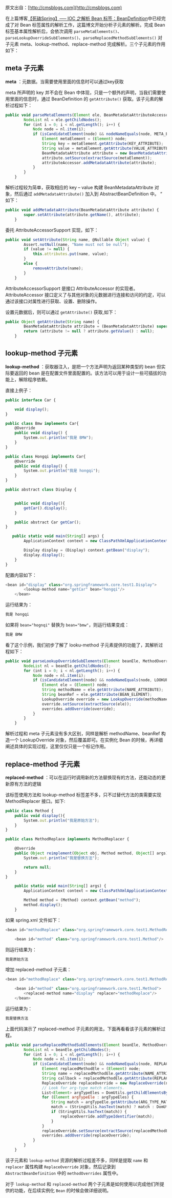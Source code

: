 
 
原文出自：[http://cmsblogs.com](http://cmsblogs.com)

在上篇博客[【死磕Spring】—– IOC 之解析 Bean 标签：BeanDefinition](https://gitee.com/hezhiyuan007/JavaNotes/raw/master/SpringSourceCode/%E3%80%90%E6%AD%BB%E7%A3%95%20Spring%E3%80%91%E2%80%94%E2%80%93%20%E7%AC%AC%E4%B9%9D%E7%AF%87IOC%20%E4%B9%8B%E8%A7%A3%E6%9E%90%20bean%20%E6%A0%87%E7%AD%BE%EF%BC%9ABeanDefinition.md)中已经完成了对 Bean 标签属性的解析工作，这篇博文开始分析子元素的解析。完成 Bean 标签基本属性解析后，会依次调用 `parseMetaElements()`、`parseLookupOverrideSubElements()`、`parseReplacedMethodSubElements()` 对子元素 meta、lookup-method、replace-method 完成解析。三个子元素的作用如下：

## meta 子元素

**meta** ：元数据。当需要使用里面的信息时可以通过key获取

meta 所声明的 key 并不会在 Bean 中体现，只是一个额外的声明，当我们需要使用里面的信息时，通过 BeanDefinition 的 `getAttribute()` 获取。该子元素的解析过程如下：

```js 
public void parseMetaElements(Element ele, BeanMetadataAttributeAccessor attributeAccessor) {
        NodeList nl = ele.getChildNodes();
        for (int i = 0; i < nl.getLength(); i++) {
            Node node = nl.item(i);
            if (isCandidateElement(node) && nodeNameEquals(node, META_ELEMENT)) {
                Element metaElement = (Element) node;
                String key = metaElement.getAttribute(KEY_ATTRIBUTE);
                String value = metaElement.getAttribute(VALUE_ATTRIBUTE);
                BeanMetadataAttribute attribute = new BeanMetadataAttribute(key, value);
                attribute.setSource(extractSource(metaElement));
                attributeAccessor.addMetadataAttribute(attribute);
            }
        }
    }
```

解析过程较为简单，获取相应的 key – value 构建 BeanMetadataAttribute 对象，然后通过 `addMetadataAttribute()` 加入到 AbstractBeanDefinition 中。 “ 如下：

```js 
public void addMetadataAttribute(BeanMetadataAttribute attribute) {
        super.setAttribute(attribute.getName(), attribute);
    }
```

委托 AttributeAccessorSupport 实现，如下：

```js 
public void setAttribute(String name, @Nullable Object value) {
        Assert.notNull(name, "Name must not be null");
        if (value != null) {
            this.attributes.put(name, value);
        }
        else {
            removeAttribute(name);
        }
    }
```

AttributeAccessorSupport 是接口 AttributeAccessor 的实现者。 AttributeAccessor 接口定义了与其他对象的元数据进行连接和访问的约定，可以通过该接口对属性进行获取、设置、删除操作。

设置元数据后，则可以通过 `getAttribute()` 获取,如下：
```js 
public Object getAttribute(String name) {
        BeanMetadataAttribute attribute = (BeanMetadataAttribute) super.getAttribute(name);
        return (attribute != null ? attribute.getValue() : null);
    }
```

## lookup-method 子元素

**lookup-method** ：获取器注入，是把一个方法声明为返回某种类型的 bean 但实际要返回的 bean 是在配置文件里面配置的。该方法可以用于设计一些可插拔的功能上，解除程序依赖。

直接上例子：

```js 
public interface Car {

    void display();
}

public class Bmw implements Car{
    @Override
    public void display() {
        System.out.println("我是 BMW");
    }
}

public class Hongqi implements Car{
    @Override
    public void display() {
        System.out.println("我是 hongqi");
    }
}

public abstract class Display {


    public void display(){
        getCar().display();
    }

    public abstract Car getCar();
}

   public static void main(String[] args) {
        ApplicationContext context = new ClassPathXmlApplicationContext("classpath:spring.xml");

        Display display = (Display) context.getBean("display");
        display.display();
    }
}
```

配置内容如下：

```js 
<bean id="display" class="org.springframework.core.test1.Display">
        <lookup-method name="getCar" bean="hongqi"/>
    </bean>
```

运行结果为：

```js 
我是 hongqi
```

如果将 `bean="hognqi"` 替换为 `bean="bmw"`，则运行结果变成：

```js 
我是 BMW
```

看了这个示例，我们初步了解了 looku-method 子元素提供的功能了，其解析过程如下：

```js 
public void parseLookupOverrideSubElements(Element beanEle, MethodOverrides overrides) {
        NodeList nl = beanEle.getChildNodes();
        for (int i = 0; i < nl.getLength(); i++) {
            Node node = nl.item(i);
            if (isCandidateElement(node) && nodeNameEquals(node, LOOKUP_METHOD_ELEMENT)) {
                Element ele = (Element) node;
                String methodName = ele.getAttribute(NAME_ATTRIBUTE);
                String beanRef = ele.getAttribute(BEAN_ELEMENT);
                LookupOverride override = new LookupOverride(methodName, beanRef);
                override.setSource(extractSource(ele));
                overrides.addOverride(override);
            }
        }
    }
```

解析过程和 meta 子元素没有多大区别，同样是解析 methodName、beanRef 构造一个 LookupOverride 对象，然后覆盖即可。在实例化 Bean 的时候，再详细阐述具体的实现过程，这里仅仅只是一个标记作用。

## replace-method 子元素

**replaced-method** ：可以在运行时调用新的方法替换现有的方法，还能动态的更新原有方法的逻辑

该标签使用方法和 lookup-method 标签差不多，只不过替代方法的类需要实现 MethodReplacer 接口。如下:

```js 
public class Method {
    public void display(){
        System.out.println("我是原始方法");
    }
}

public class MethodReplace implements MethodReplacer {

    @Override
    public Object reimplement(Object obj, Method method, Object[] args) throws Throwable {
        System.out.println("我是替换方法");

        return null;
    }
}

    public static void main(String[] args) {
        ApplicationContext context = new ClassPathXmlApplicationContext("classpath:spring.xml");

        Method method = (Method) context.getBean("method");
        method.display();
    }
```

如果 spring.xml 文件如下：

```js 
<bean id="methodReplace" class="org.springframework.core.test1.MethodReplace"/>

    <bean id="method" class="org.springframework.core.test1.Method"/>
```

则运行结果为：

```js 
我是原始方法
```

增加 replaced-method 子元素：

```js 
<bean id="methodReplace" class="org.springframework.core.test1.MethodReplace"/>

    <bean id="method" class="org.springframework.core.test1.Method">
        <replaced-method name="display" replacer="methodReplace"/>
    </bean>
```

运行结果为：

```js 
我是替换方法
```

上面代码演示了 replaced-method 子元素的用法，下面再看看该子元素的解析过程。

```js 
public void parseReplacedMethodSubElements(Element beanEle, MethodOverrides overrides) {
        NodeList nl = beanEle.getChildNodes();
        for (int i = 0; i < nl.getLength(); i++) {
            Node node = nl.item(i);
            if (isCandidateElement(node) && nodeNameEquals(node, REPLACED_METHOD_ELEMENT)) {
                Element replacedMethodEle = (Element) node;
                String name = replacedMethodEle.getAttribute(NAME_ATTRIBUTE);
                String callback = replacedMethodEle.getAttribute(REPLACER_ATTRIBUTE);
                ReplaceOverride replaceOverride = new ReplaceOverride(name, callback);
                // Look for arg-type match elements.
                List<Element> argTypeEles = DomUtils.getChildElementsByTagName(replacedMethodEle, ARG_TYPE_ELEMENT);
                for (Element argTypeEle : argTypeEles) {
                    String match = argTypeEle.getAttribute(ARG_TYPE_MATCH_ATTRIBUTE);
                    match = (StringUtils.hasText(match) ? match : DomUtils.getTextValue(argTypeEle));
                    if (StringUtils.hasText(match)) {
                        replaceOverride.addTypeIdentifier(match);
                    }
                }
                replaceOverride.setSource(extractSource(replacedMethodEle));
                overrides.addOverride(replaceOverride);
            }
        }
    }
```

该子元素和 `lookup-method` 资源的解析过程差不多，同样是提取 `name` 和 `replacer` 属性构建 `ReplaceOverride` 对象，然后记录到 `AbstractBeanDefinition` 中的 `methodOverrides` 属性中。

对于 `lookup-method` 和 `replaced-method` 两个子元素是如何使用以完成他们所提供的功能，在后续实例化 `Bean` 的时候会做详细说明。

